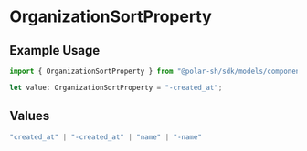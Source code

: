 # OrganizationSortProperty

## Example Usage

```typescript
import { OrganizationSortProperty } from "@polar-sh/sdk/models/components/organizationsortproperty.js";

let value: OrganizationSortProperty = "-created_at";
```

## Values

```typescript
"created_at" | "-created_at" | "name" | "-name"
```